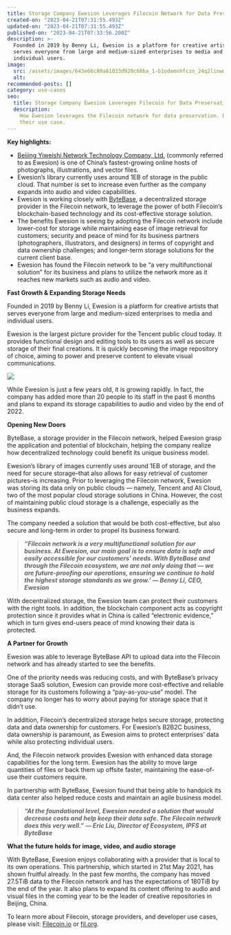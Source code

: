 ```yaml
---
title: Storage Company Ewesion Leverages Filecoin Network for Data Preservation
created-on: "2023-04-21T07:31:55.493Z"
updated-on: "2023-04-21T07:31:55.493Z"
published-on: "2023-04-21T07:33:56.200Z"
description: >-
  Founded in 2019 by Benny Li, Ewesion is a platform for creative artists that
  serves everyone from large and medium-sized enterprises to media and
  individual users.
image:
  src: /assets/images/643e66c80a81033d920c68ba_1-b1odemnhfczn_24q2linww.webp
  alt:
recommended-posts: []
category: use-cases
seo:
  title: Storage Company Ewesion Leverages Filecoin for Data Preservation
  description:
    How Ewesion leverages the Filecoin network for data preservation. Discover
    their use case.
---
```


**Key highlights:**

- [Beijing Yiweishi Network Technology Company, Ltd.](http://www.ewesion.com/) (commonly referred to as Ewesion) is one of China’s fastest-growing online hosts of photographs, illustrations, and vector files.
- Ewesion’s library currently uses around 1EB of storage in the public cloud. That number is set to increase even further as the company expands into audio and video capabilities.
- Ewesion is working closely with [ByteBase](https://www.bytebase.cn/#/), a decentralized storage provider in the Filecoin network, to leverage the power of both Filecoin’s blockchain-based technology and its cost-effective storage solution.
- The benefits Ewesion is seeing by adopting the Filecoin network include lower-cost for storage while maintaining ease of image retrieval for customers; security and peace of mind for its business partners (photographers, illustrators, and designers) in terms of copyright and data ownership challenges; and longer-term storage solutions for the current client base.
- Ewesion has found the Filecoin network to be “a very multifunctional solution” for its business and plans to utilize the network more as it reaches new markets such as audio and video.

**Fast Growth & Expanding Storage Needs**

Founded in 2019 by Benny Li, Ewesion is a platform for creative artists that serves everyone from large and medium-sized enterprises to media and individual users.

Ewesion is the largest picture provider for the Tencent public cloud today. It provides functional design and editing tools to its users as well as secure storage of their final creations. It is quickly becoming the image repository of choice, aiming to power and preserve content to elevate visual communications.

![](/assets/images/64423beb4e4c687814f57abf_0-ds-rp-2ps7f4wkfo.jpeg)

While Ewesion is just a few years old, it is growing rapidly. In fact, the company has added more than 20 people to its staff in the past 6 months and plans to expand its storage capabilities to audio and video by the end of 2022.

**Opening New Doors**

ByteBase, a storage provider in the Filecoin network, helped Ewesion grasp the application and potential of blockchain, helping the company realize how decentralized technology could benefit its unique business model.

Ewesion’s library of images currently uses around 1EB of storage, and the need for secure storage–that also allows for easy retrieval of customer pictures–is increasing. Prior to leveraging the Filecoin network, Ewesion was storing its data only on public clouds — namely, Tencent and Ali Cloud, two of the most popular cloud storage solutions in China. However, the cost of maintaining public cloud storage is a challenge, especially as the business expands.

The company needed a solution that would be both cost-effective, but also secure and long-term in order to propel its business forward.

> **_“Filecoin network is a very multifunctional solution for our business. At Ewesion, our main goal is to ensure data is safe and easily accessible for our customers’ needs. With ByteBase and through the Filecoin ecosystem, we are not only doing that — we are future-proofing our operations, ensuring we continue to hold the highest storage standards as we grow.’ — Benny Li, CEO, Ewesion_**

With decentralized storage, the Ewesion team can protect their customers with the right tools. In addition, the blockchain component acts as copyright protection since it provides what in China is called “electronic evidence,” which in turn gives end-users peace of mind knowing their data is protected.

**A Partner for Growth**

Ewesion was able to leverage ByteBase API to upload data into the Filecoin network and has already started to see the benefits.

One of the priority needs was reducing costs, and with ByteBase’s privacy storage SaaS solution, Ewesion can provide more cost-effective and reliable storage for its customers following a “pay-as-you-use” model. The company no longer has to worry about paying for storage space that it didn’t use.

In addition, Filecoin’s decentralized storage helps secure storage, protecting data and data ownership for customers. For Ewesion’s B2B2C business, data ownership is paramount, as Ewesion aims to protect enterprises’ data while also protecting individual users.

And, the Filecoin network provides Ewesion with enhanced data storage capabilities for the long term. Ewesion has the ability to move large quantities of files or back them up offsite faster, maintaining the ease-of-use their customers require.

In partnership with ByteBase, Ewesion found that being able to handpick its data center also helped reduce costs and maintain an agile business model.

> **_“At the foundational level, Ewesion needed a solution that would decrease costs and help keep their data safe. The Filecoin network does this very well.” — Eric Liu, Director of Ecosystem, IPFS at ByteBase_**

**What the future holds for image, video, and audio storage**

With ByteBase, Ewesion enjoys collaborating with a provider that is local to its own operations. This partnership, which started in 21st May 2021, has shown fruitful already. In the past few months, the company has moved 27.5TiB data to the Filecoin network and has the expectations of 180TiB by the end of the year. It also plans to expand its content offering to audio and visual files in the coming year to be the leader of creative repositories in Beijing, China.

To learn more about Filecoin, storage providers, and developer use cases, please visit: [Filecoin.io](https://filecoin.io/) or [fil.org](https://fil.org/).
